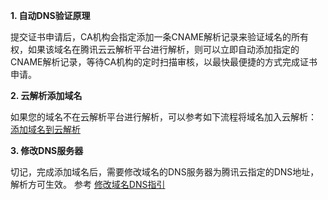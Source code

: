 **1. 自动DNS验证原理**

提交证书申请后，CA机构会指定添加一条CNAME解析记录来验证域名的所有权，如果该域名在腾讯云云解析平台进行解析，则可以立即自动添加指定的CNAME解析记录，等待CA机构的定时扫描审核，以最快最便捷的方式完成证书申请。

**2. 云解析添加域名**

如果您的域名不在云解析平台进行解析，可以参考如下流程将域名加入云解析：
[添加域名到云解析](https://www.qcloud.com/doc/product/302/3446)

**3. 修改DNS服务器**

切记，完成添加域名后，需要修改域名的DNS服务器为腾讯云指定的DNS地址，解析方可生效。
参考 [修改域名DNS指引](https://www.qcloud.com/doc/product/302/5518)
